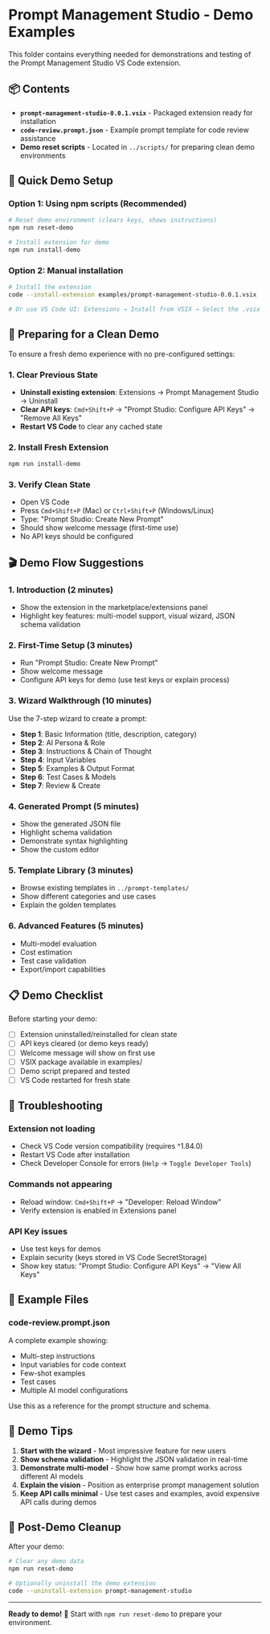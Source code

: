 # Prompt Management Studio - Demo Examples

This folder contains everything needed for demonstrations and testing of the Prompt Management Studio VS Code extension.

## 📦 Contents

- **`prompt-management-studio-0.0.1.vsix`** - Packaged extension ready for installation
- **`code-review.prompt.json`** - Example prompt template for code review assistance
- **Demo reset scripts** - Located in `../scripts/` for preparing clean demo environments

## 🚀 Quick Demo Setup

### Option 1: Using npm scripts (Recommended)
```bash
# Reset demo environment (clears keys, shows instructions)
npm run reset-demo

# Install extension for demo
npm run install-demo
```

### Option 2: Manual installation
```bash
# Install the extension
code --install-extension examples/prompt-management-studio-0.0.1.vsix

# Or use VS Code UI: Extensions → Install from VSIX → Select the .vsix file
```

## 🧹 Preparing for a Clean Demo

To ensure a fresh demo experience with no pre-configured settings:

### 1. Clear Previous State
- **Uninstall existing extension**: Extensions → Prompt Management Studio → Uninstall
- **Clear API keys**: `Cmd+Shift+P` → "Prompt Studio: Configure API Keys" → "Remove All Keys"
- **Restart VS Code** to clear any cached state

### 2. Install Fresh Extension
```bash
npm run install-demo
```

### 3. Verify Clean State
- Open VS Code
- Press `Cmd+Shift+P` (Mac) or `Ctrl+Shift+P` (Windows/Linux)
- Type: "Prompt Studio: Create New Prompt"
- Should show welcome message (first-time use)
- No API keys should be configured

## 🎬 Demo Flow Suggestions

### 1. **Introduction** (2 minutes)
- Show the extension in the marketplace/extensions panel
- Highlight key features: multi-model support, visual wizard, JSON schema validation

### 2. **First-Time Setup** (3 minutes)
- Run "Prompt Studio: Create New Prompt" 
- Show welcome message
- Configure API keys for demo (use test keys or explain process)

### 3. **Wizard Walkthrough** (10 minutes)
Use the 7-step wizard to create a prompt:
- **Step 1**: Basic Information (title, description, category)
- **Step 2**: AI Persona & Role 
- **Step 3**: Instructions & Chain of Thought
- **Step 4**: Input Variables
- **Step 5**: Examples & Output Format
- **Step 6**: Test Cases & Models
- **Step 7**: Review & Create

### 4. **Generated Prompt** (5 minutes)
- Show the generated JSON file
- Highlight schema validation
- Demonstrate syntax highlighting
- Show the custom editor

### 5. **Template Library** (3 minutes)
- Browse existing templates in `../prompt-templates/`
- Show different categories and use cases
- Explain the golden templates

### 6. **Advanced Features** (5 minutes)
- Multi-model evaluation
- Cost estimation
- Test case validation
- Export/import capabilities

## 📋 Demo Checklist

Before starting your demo:

- [ ] Extension uninstalled/reinstalled for clean state
- [ ] API keys cleared (or demo keys ready)
- [ ] Welcome message will show on first use
- [ ] VSIX package available in examples/
- [ ] Demo script prepared and tested
- [ ] VS Code restarted for fresh state

## 🔧 Troubleshooting

### Extension not loading
- Check VS Code version compatibility (requires ^1.84.0)
- Restart VS Code after installation
- Check Developer Console for errors (`Help` → `Toggle Developer Tools`)

### Commands not appearing
- Reload window: `Cmd+Shift+P` → "Developer: Reload Window"
- Verify extension is enabled in Extensions panel

### API Key issues
- Use test keys for demos
- Explain security (keys stored in VS Code SecretStorage)
- Show key status: "Prompt Studio: Configure API Keys" → "View All Keys"

## 📁 Example Files

### code-review.prompt.json
A complete example showing:
- Multi-step instructions
- Input variables for code context
- Few-shot examples
- Test cases
- Multiple AI model configurations

Use this as a reference for the prompt structure and schema.

## 🎯 Demo Tips

1. **Start with the wizard** - Most impressive feature for new users
2. **Show schema validation** - Highlight the JSON validation in real-time
3. **Demonstrate multi-model** - Show how same prompt works across different AI models
4. **Explain the vision** - Position as enterprise prompt management solution
5. **Keep API calls minimal** - Use test cases and examples, avoid expensive API calls during demos

## 🔄 Post-Demo Cleanup

After your demo:
```bash
# Clear any demo data
npm run reset-demo

# Optionally uninstall the demo extension
code --uninstall-extension prompt-management-studio
```

---

**Ready to demo!** 🚀 Start with `npm run reset-demo` to prepare your environment. 